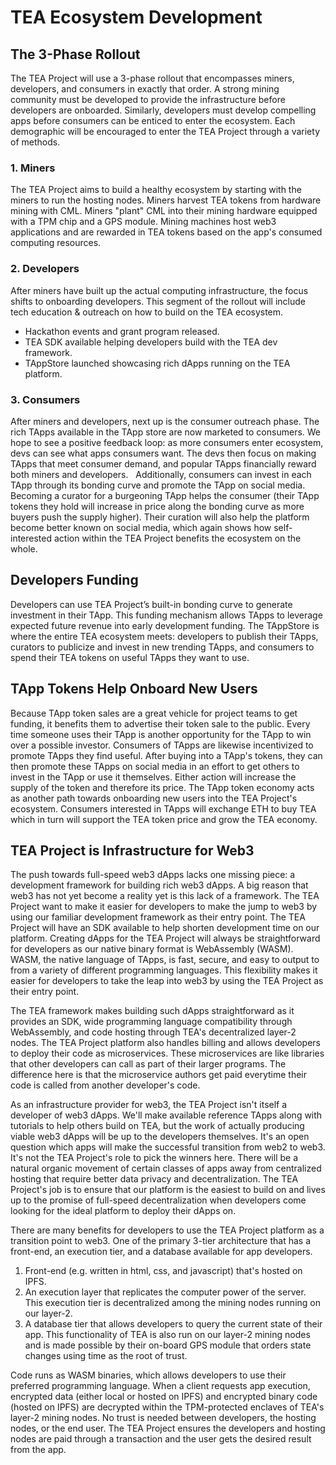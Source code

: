 # TEA Ecosystem Development
## The 3-Phase Rollout 
The TEA Project will use a 3-phase rollout that encompasses miners, developers, and consumers in exactly that order. A strong mining community must be developed to provide the infrastructure before developers are onboarded. Similarly, developers must develop compelling apps before consumers can be enticed to enter the ecosystem. 
Each demographic will be encouraged to enter the TEA Project through a variety of methods. 

### 1. Miners 
The TEA Project aims to build a healthy ecosystem by starting with the miners to run the hosting nodes. Miners harvest TEA tokens from hardware mining with CML. 
Miners "plant" CML into their mining hardware equipped with a TPM chip and a GPS module. 
Mining machines host web3 applications and are rewarded in TEA tokens based on the app's consumed computing resources.
### 2. Developers 
After miners have built up the actual computing infrastructure, the focus shifts to onboarding developers. This segment of the rollout will include tech education & outreach on how to build on the TEA ecosystem. 

- Hackathon events and grant program released. 
- TEA SDK available helping developers build with the TEA dev framework. 
- TAppStore launched showcasing rich dApps running on the TEA platform. 

### 3. Consumers 
After miners and developers, next up is the consumer outreach phase. The rich TApps available in the TApp store are now marketed to consumers. We hope to see a positive feedback loop: as more consumers enter ecosystem, devs can see what apps consumers want. The devs then focus on making TApps that meet consumer demand, and popular TApps financially reward both miners and developers.  
Additionally, consumers can invest in each TApp through its bonding curve and promote the TApp on social media. Becoming a curator for a burgeoning TApp helps the consumer (their TApp tokens they hold will increase in price along the bonding curve as more buyers push the supply higher). Their curation will also help the platform become better known on social media, which again shows how self-interested action within the TEA Project benefits the ecosystem on the whole.  

## Developers Funding 
Developers can use TEA Project’s built-in bonding curve to generate investment in their TApp. This funding mechanism allows TApps to leverage expected future revenue into early development funding. The TAppStore is where the entire TEA ecosystem meets: developers to publish their TApps, curators to publicize and invest in new trending TApps, and consumers to spend their TEA tokens on useful TApps they want to use. 

## TApp Tokens Help Onboard New Users 
Because TApp token sales are a great vehicle for project teams to get funding, it benefits them to advertise their token sale to the public. Every time someone uses their TApp is another opportunity for the TApp to win over a possible investor. 
Consumers of TApps are likewise incentivized to promote TApps they find useful. After buying into a TApp's tokens, they can then promote these TApps on social media in an effort to get others to invest in the TApp or use it themselves. Either action will increase the supply of the token and therefore its price. 
The TApp token economy acts as another path towards onboarding new users into the TEA Project's ecosystem. Consumers interested in TApps will exchange ETH to buy TEA which in turn will support the TEA token price and grow the TEA economy. 

## TEA Project is Infrastructure for Web3
The push towards full-speed web3 dApps lacks one missing piece: a development framework for building rich web3 dApps. A big reason that web3 has not yet become a reality yet is this lack of a framework. The TEA Project want to make it easier for developers to make the jump to web3 by using our familiar development framework as their entry point. The TEA Project will have an SDK available to help shorten development time on our platform. Creating dApps for the TEA Project will always be straightforward for developers as our native binary format is WebAssembly (WASM). WASM, the native language of TApps, is fast, secure, and easy to output to from a variety of different programming languages. This flexibility makes it easier for developers to take the leap into web3 by using the TEA Project as their entry point.

The TEA framework makes building such dApps straightforward as it provides an SDK, wide programming language compatibility through WebAssembly, and code hosting through TEA's decentralized layer-2 nodes. The TEA Project platform also handles billing and allows developers to deploy their code as microservices. These microservices are like libraries that other developers can call as part of their larger programs. The difference here is that the microservice authors get paid everytime their code is called from another developer's code.

As an infrastructure provider for web3, the TEA Project isn't itself a developer of web3 dApps. We'll make available reference TApps along with tutorials to help others build on TEA, but the work of actually producing viable web3 dApps will be up to the developers themselves. It's an open question which apps will make the successful transition from web2 to web3. It's not the TEA Project's role to pick the winners here. There will be a natural organic movement of certain classes of apps away from centralized hosting that require better data privacy and decentralization. The TEA Project's job is to ensure that our platform is the easiest to build on and lives up to the promise of full-speed decentralization when developers come looking for the ideal platform to deploy their dApps on.

There are many benefits for developers to use the TEA Project platform as a transition point to web3. One of the primary 3-tier architecture that has a front-end, an execution tier, and a database available for app developers.

1. Front-end (e.g. written in html, css, and javascript) that's hosted on IPFS.
2. An execution layer that replicates the computer power of the server. This execution tier is decentralized among the mining nodes running on our layer-2.
3. A database tier that allows developers to query the current state of their app. This functionality of TEA is also run on our layer-2 mining nodes and is made possible by their on-board GPS module that orders state changes using time as the root of trust.

Code runs as WASM binaries, which allows developers to use their preferred programming language. When a client requests app execution, encrypted data (either local or hosted on IPFS) and encrypted binary code (hosted on IPFS) are decrypted within the TPM-protected enclaves of TEA's layer-2 mining nodes. No trust is needed between developers, the hosting nodes, or the end user. The TEA Project ensures the developers and hosting nodes are paid through a transaction and the user gets the desired result from the app.
